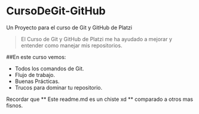 # CursoDeGit-GitHub
Un Proyecto para el curso de Git y GitHub de Platzi
> El Curso de Git y GitHub de Platzi me ha ayudado a mejorar y entender como manejar mis repositorios.

##En este curso vemos:
* Todos los comandos de Git.
* Flujo de trabajo.
* Buenas Prácticas.
* Trucos para dominar tu repositorio.

Recordar que ** Este readme.md es un chiste xd ** comparado a otros mas fisnos.


